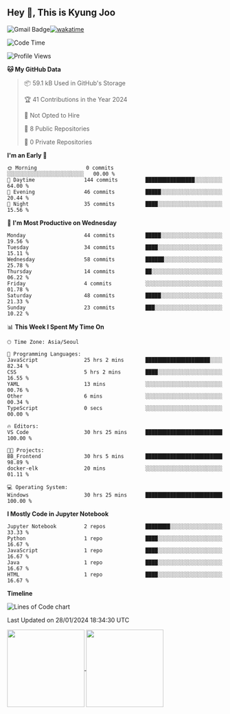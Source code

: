 
## Hey 👋, This is Kyung Joo

![Gmail Badge](https://img.shields.io/badge/Gmail-d14836?style=flat-square&logo=Gmail&logoColor=white&link=mailto:joou3982@gmail.com)[![wakatime](https://wakatime.com/badge/user/018d1ca9-f45f-41c7-8716-a5f010f313d0.svg)](https://wakatime.com/@018d1ca9-f45f-41c7-8716-a5f010f313d0)



<!--START_SECTION:waka-->
![Code Time](http://img.shields.io/badge/Code%20Time-38%20hrs%2034%20mins-blue)

![Profile Views](http://img.shields.io/badge/Profile%20Views-131-blue)

**🐱 My GitHub Data** 

> 📦 59.1 kB Used in GitHub's Storage 
 > 
> 🏆 41 Contributions in the Year 2024
 > 
> 🚫 Not Opted to Hire
 > 
> 📜 8 Public Repositories 
 > 
> 🔑 0 Private Repositories 
 > 
**I'm an Early 🐤** 

```text
🌞 Morning                0 commits           ░░░░░░░░░░░░░░░░░░░░░░░░░   00.00 % 
🌆 Daytime                144 commits         ████████████████░░░░░░░░░   64.00 % 
🌃 Evening                46 commits          █████░░░░░░░░░░░░░░░░░░░░   20.44 % 
🌙 Night                  35 commits          ████░░░░░░░░░░░░░░░░░░░░░   15.56 % 
```
📅 **I'm Most Productive on Wednesday** 

```text
Monday                   44 commits          █████░░░░░░░░░░░░░░░░░░░░   19.56 % 
Tuesday                  34 commits          ████░░░░░░░░░░░░░░░░░░░░░   15.11 % 
Wednesday                58 commits          ██████░░░░░░░░░░░░░░░░░░░   25.78 % 
Thursday                 14 commits          ██░░░░░░░░░░░░░░░░░░░░░░░   06.22 % 
Friday                   4 commits           ░░░░░░░░░░░░░░░░░░░░░░░░░   01.78 % 
Saturday                 48 commits          █████░░░░░░░░░░░░░░░░░░░░   21.33 % 
Sunday                   23 commits          ███░░░░░░░░░░░░░░░░░░░░░░   10.22 % 
```


📊 **This Week I Spent My Time On** 

```text
🕑︎ Time Zone: Asia/Seoul

💬 Programming Languages: 
JavaScript               25 hrs 2 mins       █████████████████████░░░░   82.34 % 
CSS                      5 hrs 2 mins        ████░░░░░░░░░░░░░░░░░░░░░   16.55 % 
YAML                     13 mins             ░░░░░░░░░░░░░░░░░░░░░░░░░   00.76 % 
Other                    6 mins              ░░░░░░░░░░░░░░░░░░░░░░░░░   00.34 % 
TypeScript               0 secs              ░░░░░░░░░░░░░░░░░░░░░░░░░   00.00 % 

🔥 Editors: 
VS Code                  30 hrs 25 mins      █████████████████████████   100.00 % 

🐱‍💻 Projects: 
BB_Frontend              30 hrs 5 mins       █████████████████████████   98.89 % 
docker-elk               20 mins             ░░░░░░░░░░░░░░░░░░░░░░░░░   01.11 % 

💻 Operating System: 
Windows                  30 hrs 25 mins      █████████████████████████   100.00 % 
```

**I Mostly Code in Jupyter Notebook** 

```text
Jupyter Notebook         2 repos             ████████░░░░░░░░░░░░░░░░░   33.33 % 
Python                   1 repo              ████░░░░░░░░░░░░░░░░░░░░░   16.67 % 
JavaScript               1 repo              ████░░░░░░░░░░░░░░░░░░░░░   16.67 % 
Java                     1 repo              ████░░░░░░░░░░░░░░░░░░░░░   16.67 % 
HTML                     1 repo              ████░░░░░░░░░░░░░░░░░░░░░   16.67 % 
```



**Timeline**

![Lines of Code chart](https://raw.githubusercontent.com/kzoou2/kzoou2/main/assets/bar_graph.png)


 Last Updated on 28/01/2024 18:34:30 UTC
<!--END_SECTION:waka-->

<a href="https://github.com/kzoou2/github-readme-stats">
  <img height=180 align="center" src="https://github-readme-stats.vercel.app/api?username=kzoou2&show_icons=true&theme=ayu-mirage" />
</a>
<a href="https://github.com/anuraghazra/convoychat">
  <img height=180 align="center" src="https://github-readme-stats.vercel.app/api/top-langs?username=kzoou2&layout=compact&langs_count=8&card_width=320&theme=ayu-mirage" />
</a>



